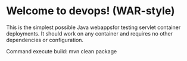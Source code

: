 Welcome to devops! (WAR-style)
===============

This is the simplest possible Java webappsfor testing servlet container deployments.  It should work on any container and requires no other dependencies or configuration.

Command execute  build:
mvn clean package
